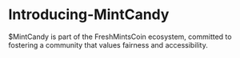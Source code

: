 # Introducing-MintCandy
$MintCandy is part of the FreshMintsCoin ecosystem, committed to fostering a community that values fairness and accessibility. 
